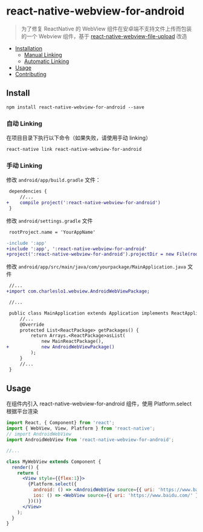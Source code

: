 # react-native-webview-for-android
> 为了修复 ReactNative 的 WebView 组件在安卓端不支持文件上传而包装的一个 Webview 组件，基于 [react-native-webview-file-upload](https://github.com/dongyaQin/react-native-webview-file-upload) 改造

<!-- MarkdownTOC -->

- [Installation](#installation)
  - [Manual Linking](#manual-linking)
  - [Automatic Linking](#automatic-linking)
- [Usage](#usage)
- [Contributing](#contributing)

<!-- /MarkdownTOC -->

## Install

```shell
npm install react-native-webview-for-android --save
```

### 自动 Linking
在项目目录下执行以下命令（如果失败，请使用手动 linking）
```shell
react-native link react-native-webview-for-android
```

### 手动 Linking

修改 `android/app/build.gradle` 文件：

```diff
 dependencies {
     //...
+    compile project(':react-native-webview-for-android')
 }
```

修改 `android/settings.gradle` 文件

```diff
 rootProject.name = 'YourAppName'

-include ':app'
+include ':app', ':react-native-webview-for-android'
+project(':react-native-webview-for-android').projectDir = new File(rootProject.projectDir, '../node_modules/react-native-webview-for-android/android')
```


修改 `android/app/src/main/java/com/yourpackage/MainApplication.java` 文件

```diff
 //...
+import com.charleslo1.webview.AndroidWebViewPackage;

 //...

 public class MainApplication extends Application implements ReactApplication {
     //...
     @Override
     protected List<ReactPackage> getPackages() {
         return Arrays.<ReactPackage>asList(
             new MainReactPackage(),
+            new AndroidWebViewPackage()
         );
     }
     //...
 }
```

## Usage
在组件内引入 react-native-webview-for-android 组件，使用 Platform.select 根据平台渲染

```jsx
import React, { Component} from 'react';
import { WebView, View, Platform } from 'react-native';
// import AndroidWebView
import AndroidWebView from 'react-native-webview-for-android';

//...

class MyWebView extends Component {
  render() {
    return (
      <View style={{flex:1}}>
        {Platform.select({
          android: () => <AndroidWebView source={{ uri: 'https://www.baidu.com/' }}/>,
          ios: () => <WebView source={{ uri: 'https://www.baidu.com/' }}/>
        })()}
      </View>
    );
  }
}
```

